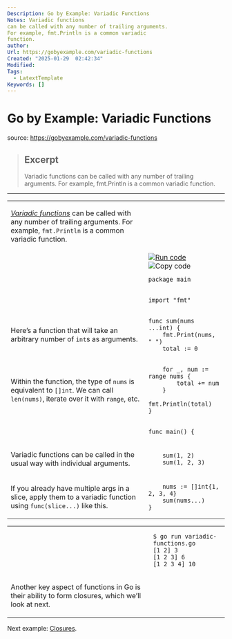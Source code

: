 ```yaml
---
Description: Go by Example: Variadic Functions
Notes: Variadic functions
can be called with any number of trailing arguments.
For example, fmt.Println is a common variadic
function.
author: 
Url: https://gobyexample.com/variadic-functions
Created: "2025-01-29  02:42:34"
Modified: 
Tags:
  - LatextTemplate
Keywords: []
---
```


# Go by Example: Variadic Functions

source: https://gobyexample.com/variadic-functions

> ## Excerpt
> Variadic functions
can be called with any number of trailing arguments.
For example, fmt.Println is a common variadic
function.

---
<table><tbody><tr><td><p><a href="https://en.wikipedia.org/wiki/Variadic_function"><em>Variadic functions</em></a> can be called with any number of trailing arguments. For example, <code>fmt.Println</code> is a common variadic function.</p></td><td></td></tr><tr><td></td><td><a href="https://go.dev/play/p/glNdE8aKPNq"><img title="Run code" src="https://gobyexample.com/play.png"></a><img title="Copy code" src="https://gobyexample.com/clipboard.png"><pre><code><span><span><span>package</span> <span>main</span></span></span></code></pre></td></tr><tr><td></td><td><pre><code><span><span><span>import</span> <span>"fmt"</span></span></span></code></pre></td></tr><tr><td><p>Here’s a function that will take an arbitrary number of <code>int</code>s as arguments.</p></td><td><pre><code><span><span><span>func</span> <span>sum</span><span>(</span><span>nums</span> <span>...</span><span>int</span><span>)</span> <span>{</span>
</span></span><span><span>    <span>fmt</span><span>.</span><span>Print</span><span>(</span><span>nums</span><span>,</span> <span>" "</span><span>)</span>
</span></span><span><span>    <span>total</span> <span>:=</span> <span>0</span></span></span></code></pre></td></tr><tr><td><p>Within the function, the type of <code>nums</code> is equivalent to <code>[]int</code>. We can call <code>len(nums)</code>, iterate over it with <code>range</code>, etc.</p></td><td><pre><code><span><span>    <span>for</span> <span>_</span><span>,</span> <span>num</span> <span>:=</span> <span>range</span> <span>nums</span> <span>{</span>
</span></span><span><span>        <span>total</span> <span>+=</span> <span>num</span>
</span></span><span><span>    <span>}</span>
</span></span><span><span>    <span>fmt</span><span>.</span><span>Println</span><span>(</span><span>total</span><span>)</span>
</span></span><span><span><span>}</span></span></span></code></pre></td></tr><tr><td></td><td><pre><code><span><span><span>func</span> <span>main</span><span>()</span> <span>{</span></span></span></code></pre></td></tr><tr><td><p>Variadic functions can be called in the usual way with individual arguments.</p></td><td><pre><code><span><span>    <span>sum</span><span>(</span><span>1</span><span>,</span> <span>2</span><span>)</span>
</span></span><span><span>    <span>sum</span><span>(</span><span>1</span><span>,</span> <span>2</span><span>,</span> <span>3</span><span>)</span></span></span></code></pre></td></tr><tr><td><p>If you already have multiple args in a slice, apply them to a variadic function using <code>func(slice...)</code> like this.</p></td><td><pre><code><span><span>    <span>nums</span> <span>:=</span> <span>[]</span><span>int</span><span>{</span><span>1</span><span>,</span> <span>2</span><span>,</span> <span>3</span><span>,</span> <span>4</span><span>}</span>
</span></span><span><span>    <span>sum</span><span>(</span><span>nums</span><span>...</span><span>)</span>
</span></span><span><span><span>}</span></span></span></code></pre></td></tr></tbody></table>

<table><tbody><tr><td></td><td><pre><code><span><span><span>$</span> go run variadic-functions.go 
</span></span><span><span><span>[1 2] 3
</span></span></span><span><span><span>[1 2 3] 6
</span></span></span><span><span><span>[1 2 3 4] 10</span></span></span></code></pre></td></tr><tr><td><p>Another key aspect of functions in Go is their ability to form closures, which we’ll look at next.</p></td><td></td></tr></tbody></table>

Next example: [Closures](https://gobyexample.com/closures).
